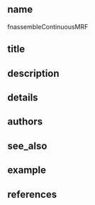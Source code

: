 ## name
fnassembleContinuousMRF
## title
## description
## details
## authors
## see_also
## example
## references
